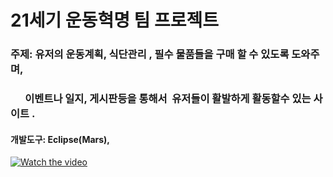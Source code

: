 # 21세기 운동혁명 팀 프로젝트

### 주제: 유저의 운동계획, 식단관리 , 필수 물품들을 구매 할 수 있도록 도와주며, 
###       이벤트나 일지, 게시판등을 통해서  유저들이 활발하게 활동할수 있는 사이트 .

#### 개발도구: Eclipse(Mars),

[![Watch the video](https://raw.github.com/GabLeRoux/WebMole/master/ressources/WebMole_Youtube_Video.png)](http://youtu.be/vt5fpE0bzSY)
